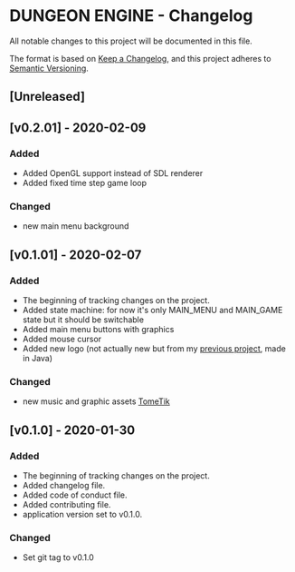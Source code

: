 # DUNGEON ENGINE - Changelog

All notable changes to this project will be documented in this file.

The format is based on [Keep a Changelog](https://keepachangelog.com/en/1.0.0/),
and this project adheres to [Semantic Versioning](https://semver.org/spec/v2.0.0.html).


## [Unreleased]

## [v0.2.01] - 2020-02-09
### Added
- Added OpenGL support instead of SDL renderer
- Added fixed time step game loop
### Changed
 - new main menu background


## [v0.1.01] - 2020-02-07
### Added
- The beginning of tracking changes on the project.
- Added state machine: for now it's only MAIN_MENU and MAIN_GAME state but it should be switchable
- Added main menu buttons with graphics
- Added mouse cursor
- Added new logo (not actually new but from my [previous project](https://github.com/szczypiorofix/for-gold-and-sweetrolls), made in Java)

### Changed
 - new music and graphic assets [TomeTik](http://pousse.rapiere.free.fr/tome/)


## [v0.1.0] - 2020-01-30
### Added
- The beginning of tracking changes on the project.
- Added changelog file.
- Added code of conduct file.
- Added contributing file.
- application version set to v0.1.0.

### Changed
 - Set git tag to v0.1.0
